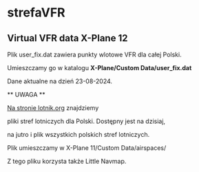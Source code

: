 # strefaVFR
## Virtual VFR data X-Plane 12


Plik user_fix.dat zawiera punkty wlotowe VFR dla całej Polski.

Umieszczamy go w katalogu **X-Plane/Custom Data/user_fix.dat**

Dane aktualne na dzień 23-08-2024.


** UWAGA **

[Na stronie lotnik.org](http://lotnik.org/pliki.php?cat=LK8000) znajdziemy 

pliki stref lotniczych dla Polski. Dostępny jest na dzisiaj, 

na jutro i plik wszystkich polskich stref lotniczych.

Plik umieszczamy w X-Plane 11/Custom Data/airspaces/

Z tego pliku korzysta także Little Navmap.



